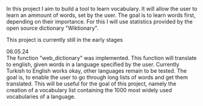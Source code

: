 In this project I aim to build a tool to learn vocabulary. It will allow the user to learn an ammount of words, set by the user. The goal is to learn words first, depending on their importance. For this I will use statistics provided by the open source dictionary "Wiktionary".

This project is currently still in the early stages

06.05.24<br>
The function "web_dictionary" was implemented. This function will translate to english, given words in a language specified by the user. Currently Turkish to English works okay, other languages remain to be tested. 
The goal is, to enable the user to go through long lists of words and get them translated. This will be useful for the goal of this project, namely the creation of a vocabulary list containing the 1000 most widely used vocabularies of a language. 
